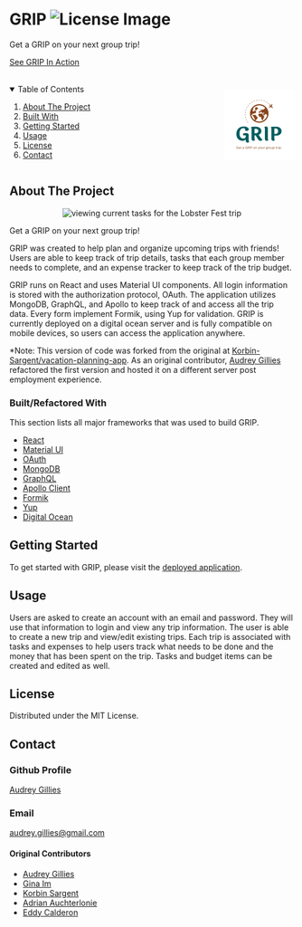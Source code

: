 # GRIP ![License Image](https://img.shields.io/badge/license-MIT-blue)

Get a GRIP on your next group trip!

[See GRIP In Action](https://grip.webappsbyaudreyapi.dev/)

<!-- PROJECT LOGO -->
<br />
<box style="display: flex; justify-content: space-between; align-items: center">
<!-- TABLE OF CONTENTS -->
    <div>
        <details open="open">
        <summary>Table of Contents</summary>
        <ol>
            <li><a href="#about-the-project">About The Project</a></li>
            <li><a href="#builtrefactored-with">Built With</a></li>
            <li><a href="#getting-started">Getting Started</a></li>
            <li><a href="#usage">Usage</a></li>
            <li><a href="#license">License</a></li>
            <li><a href="#contact">Contact</a></li>
        </ol>
        </details>
    </div>
<!-- Logo -->
    <div>
        <a href="https://github.com/Korbin-Sargent/vacation-planning-app">
            <img src="./client/public/images/logos/logo-color.png" alt="Logo" width="125px">
        </a>
    </div>
</box>

<!-- ABOUT THE PROJECT -->

## About The Project

<div align="center" >
<img src="client/public/images/grip-screenshot.png" alt="viewing current tasks for the Lobster Fest trip" width="500px" />
</div>

Get a GRIP on your next group trip!

GRIP was created to help plan and organize upcoming trips with friends! Users are able to keep track of trip details, tasks that each group member needs to complete, and an expense tracker to keep track of the trip budget.

GRIP runs on React and uses Material UI components. All login information is stored with the authorization protocol, OAuth. The application utilizes MongoDB, GraphQL, and Apollo to keep track of and access all the trip data. Every form implement Formik, using Yup for validation. GRIP is currently deployed on a digital ocean server and is fully compatible on mobile devices, so users can access the application anywhere.

\*Note: This version of code was forked from the original at [Korbin-Sargent/vacation-planning-app](https://github.com/Korbin-Sargent/vacation-planning-app). As an original contributor, [Audrey Gillies](https://github.com/audrey-g37) refactored the first version and hosted it on a different server post employment experience.

### Built/Refactored With

This section lists all major frameworks that was used to build GRIP.

-   [React](https://reactjs.org/)
-   [Material UI](https://mui.com/)
-   [OAuth](https://www.npmjs.com/package/auth0-js)
-   [MongoDB](https://www.mongodb.com/)
-   [GraphQL](https://graphql.org//)
-   [Apollo Client](https://www.apollographql.com/docs/react/)
-   [Formik](https://formik.org/docs/overview)
-   [Yup](https://www.npmjs.com/package/yup)
-   [Digital Ocean](https://www.digitalocean.com/)

<!-- GETTING STARTED -->

## Getting Started

To get started with GRIP, please visit the [deployed application](https://grip.webappsbyaudreyapi.dev/).

## Usage

Users are asked to create an account with an email and password. They will use that information to login and view any trip information. The user is able to create a new trip and view/edit existing trips. Each trip is associated with tasks and expenses to help users track what needs to be done and the money that has been spent on the trip. Tasks and budget items can be created and edited as well.

<!-- LICENSE -->

## License

Distributed under the MIT License.

<!-- CONTACT -->

## Contact

### Github Profile

[Audrey Gillies](https://github.com/audrey-g37)

### Email

[audrey.gillies@gmail.com](mailto:audrey.gillies@gmail.com)

#### Original Contributors

-   [Audrey Gillies](https://github.com/audrey-g37)
-   [Gina Im](https://github.com/gim928)
-   [Korbin Sargent](https://github.com/Korbin-Sargent)
-   [Adrian Auchterlonie](https://github.com/adrianauch)
-   [Eddy Calderon](https://github.com/Ecalderon10)
